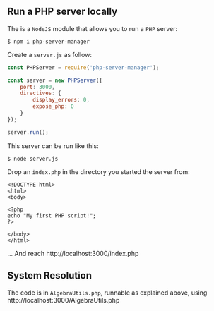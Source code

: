 ## Run a PHP server locally
The is a `NodeJS` module that allows you to run a `PHP` server:
```
$ npm i php-server-manager
```
Create a `server.js` as follow:
```javascript
const PHPServer = require('php-server-manager');

const server = new PHPServer({
    port: 3000,
    directives: {
        display_errors: 0,
        expose_php: 0
    }
});

server.run();
```
This server can be run like this:
```
$ node server.js
```
Drop an `index.php` in the directory you started the server from:
```
<!DOCTYPE html>
<html>
<body>

<?php
echo "My first PHP script!";
?>

</body>
</html>
```
... And reach http://localhost:3000/index.php

## System Resolution
The code is in `AlgebraUtils.php`, runnable as explained above, using http://localhost:3000/AlgebraUtils.php
